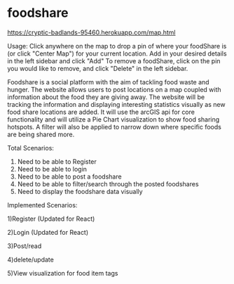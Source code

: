 # foodshare

https://cryptic-badlands-95460.herokuapp.com/map.html

Usage:
Click anywhere on the map to drop a pin of where your foodShare is (or click 
"Center Map") for your current location. Add in your desired details in the left sidebar and click "Add"
To remove a foodShare, click on the pin you would like to remove, and click "Delete" in the left sidebar.



Foodshare is a social platform with the aim of tackling food waste and hunger. The website allows users to post locations on a map coupled with information about the food they are giving away. The website will be tracking the information and displaying interesting statistics visually as new food share locations are added. It will use the arcGIS api for core functionality and will utilize a Pie Chart visualization to show food sharing hotspots. A filter will also be applied to narrow down where specific foods are being shared more.

Total Scenarios: 
1) Need to be able to Register
2) Need to be able to login
3) Need to be able to post a foodshare
4) Need to be able to filter/search through the posted foodshares
5) Need to display the foodshare data visually

Implemented Scenarios:

1)Register (Updated for React)

2)Login (Updated for React)

3)Post/read

4)delete/update

5)View visualization for food item tags
